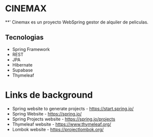 # CINEMAX

**' Cinemax  es un proyecto WebSpring gestor de alquiler de peliculas.

## Tecnologias
- Spring Framework
- REST
- JPA
- Hibernate
- Supabase
- Thymeleaf



# Links de background

- Spring website to generate projects - https://start.spring.io/
- Spring Website - https://spring.io/
- Spring Projects website - https://spring.io/projects
- Thymeleaf website - https://www.thymeleaf.org/
- Lombok website - https://projectlombok.org/
